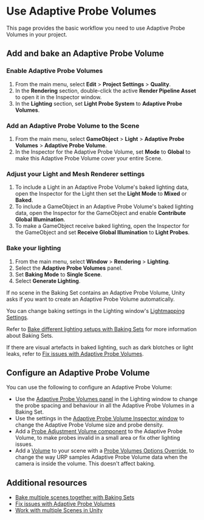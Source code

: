 # Use Adaptive Probe Volumes

This page provides the basic workflow you need to use Adaptive Probe Volumes in your project.

## Add and bake an Adaptive Probe Volume

### Enable Adaptive Probe Volumes

1. From the main menu, select **Edit** > **Project Settings** > **Quality**.
2. In the **Rendering** section, double-click the active **Render Pipeline Asset** to open it in the Inspector window.
2. In the **Lighting** section, set **Light Probe System** to **Adaptive Probe Volumes**.

### Add an Adaptive Probe Volume to the Scene

1. From the main menu, select **GameObject** > **Light** > **Adaptive Probe Volumes** > **Adaptive Probe Volume**.
2. In the Inspector for the Adaptive Probe Volume, set **Mode** to **Global** to make this Adaptive Probe Volume cover your entire Scene.

### Adjust your Light and Mesh Renderer settings

1. To include a Light in an Adaptive Probe Volume's baked lighting data, open the Inspector for the Light then set the **Light Mode** to **Mixed** or **Baked**.
2. To include a GameObject in an Adaptive Probe Volume's baked lighting data, open the Inspector for the GameObject and enable **Contribute Global Illumination**.
3. To make a GameObject receive baked lighting, open the Inspector for the GameObject and set **Receive Global Illumination** to **Light Probes**. 

### Bake your lighting

1. From the main menu, select **Window** > **Rendering** > **Lighting**.
2. Select the **Adaptive Probe Volumes** panel.
3. Set **Baking Mode** to **Single Scene**.
4. Select **Generate Lighting**.

If no scene in the Baking Set contains an Adaptive Probe Volume, Unity asks if you want to create an Adaptive Probe Volume automatically.

You can change baking settings in the Lighting window's [Lightmapping Settings](https://docs.unity3d.com/Documentation/Manual/class-LightingSettings.html#LightmappingSettings).

Refer to [Bake different lighting setups with Baking Sets](probevolumes-usebakingsets.md) for more information about Baking Sets.

If there are visual artefacts in baked lighting, such as dark blotches or light leaks, refer to [Fix issues with Adaptive Probe Volumes](probevolumes-fixissues.md).

## Configure an Adaptive Probe Volume

You can use the following to configure an Adaptive Probe Volume:

- Use the [Adaptive Probe Volumes panel](probevolumes-lighting-panel-reference.md) in the Lighting window to change the probe spacing and behaviour in all the Adaptive Probe Volumes in a Baking Set.
- Use the settings in the [Adaptive Probe Volume Inspector window](probevolumes-inspector-reference.md) to change the Adaptive Probe Volume size and probe density.
- Add a [Probe Adjustment Volume component](probevolumes-adjustment-volume-component-reference.md) to the Adaptive Probe Volume, to make probes invalid in a small area or fix other lighting issues.
- Add a [Volume](set-up-a-volume.md) to your scene with a [Probe Volumes Options Override](probevolumes-options-override-reference.md), to change the way URP samples Adaptive Probe Volume data when the camera is inside the volume. This doesn't affect baking.

## Additional resources

- [Bake multiple scenes together with Baking Sets](probevolumes-usebakingsets.md)
- [Fix issues with Adaptive Probe Volumes](probevolumes-fixissues.md)
- [Work with multiple Scenes in Unity](https://docs.unity3d.com/Documentation/Manual/MultiSceneEditing.html)
